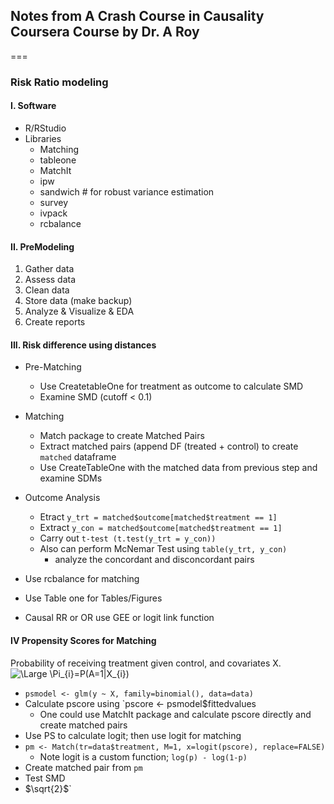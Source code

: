 ## Notes from A Crash Course in Causality Coursera Course by Dr. A Roy
===

### Risk Ratio modeling 

#### I. Software 
* R/RStudio
* Libraries
    * Matching 
    * tableone
    * MatchIt
    * ipw
    * sandwich # for robust variance estimation
    * survey 
    * ivpack 
    * rcbalance
    

#### II. PreModeling
1. Gather data
2. Assess data 
3. Clean data
4. Store data (make backup)
5. Analyze & Visualize & EDA
6. Create reports


#### III. Risk difference using distances
* Pre-Matching
   * Use CreatetableOne for treatment as outcome to calculate SMD 
   * Examine SMD (cutoff < 0.1) 
* Matching 
   * Match package to create Matched Pairs
   * Extract matched pairs (append DF (treated + control) to create `matched` dataframe
   * Use CreateTableOne with the matched data from previous step and examine SDMs
* Outcome Analysis 
   * Etract `y_trt = matched$outcome[matched$treatment == 1]` 
   * Extract `y_con = matched$outcome[matched$treatment == 1]` 
   * Carry out `t-test (t.test(y_trt = y_con))`
   * Also can perform McNemar Test using `table(y_trt, y_con)`
      * analyze the concordant and disconcordant pairs

* Use rcbalance for matching
* Use Table one for Tables/Figures
* Causal RR or OR use GEE or logit link function

#### IV Propensity Scores for Matching

[comment]: # ( Inline Math Eq idea rrom: https://stackoverflow.com/a/47798853/1474291 )

Probability of receiving treatment given control, and covariates X. 
<img src="https://latex.codecogs.com/svg.image?\Pi_{i}&space;=&space;P(A=1|X_{i})"
title="\Large \Pi_{i}=P(A=1|X_{i})"/>
 
* `psmodel <- glm(y ~ X, family=binomial(), data=data)`
* Calculate pscore using `pscore <- psmodel$fittedvalues
    * One could use MatchIt package and calculate pscore directly and create matched pairs
* Use PS to calculate logit; then use logit for matching 
* `pm <- Match(tr=data$treatment, M=1, x=logit(pscore), replace=FALSE)`
    * Note logit is a custom function; `log(p) - log(1-p)`
* Create matched pair from `pm`
* Test SMD 
* $`\sqrt{2}`$`



